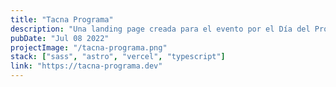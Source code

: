 ```yaml
---
title: "Tacna Programa"
description: "Una landing page creada para el evento por el Día del Programador y la agenda de ponencias"
pubDate: "Jul 08 2022"
projectImage: "/tacna-programa.png"
stack: ["sass", "astro", "vercel", "typescript"]
link: "https://tacna-programa.dev"
---
```

